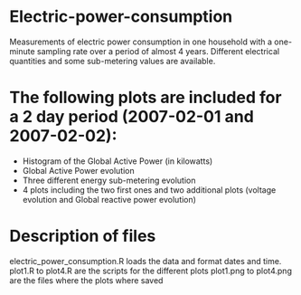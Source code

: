 # Electric-power-consumption

Measurements of electric power consumption in one household with a one-minute sampling rate over a period of almost 4 years. Different electrical quantities and some sub-metering values are available.

# The following plots are included for a 2 day period (2007-02-01 and 2007-02-02):

- Histogram of the Global Active Power (in kilowatts)
- Global Active Power evolution 
- Three different energy sub-metering evolution
- 4 plots including the two first ones and two additional plots (voltage evolution and Global reactive power evolution)

# Description of files

electric_power_consumption.R loads the data and format dates and time.
plot1.R to plot4.R are the scripts for the different plots
plot1.png to plot4.png are the files where the plots where saved




